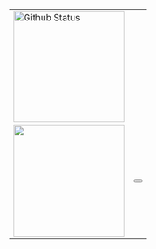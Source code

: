 <table>
    <tr>
        <td colspan="2">
            <img height="200px" src="https://github-readme-stats.vercel.app/api?theme=synthwave&username=SlenderMan1978&count_private=true&show_icons=true" alt="Github Status">
        </td>
    </tr>
    <tr>
        <td>
            <img height="200px" src="https://github-readme-stats.vercel.app/api/top-langs/?username=scsofts&layout=donut-vertical&theme=synthwave">
        </td>
        <td>
            <button></button>
        </td>
    </tr>
</table>


